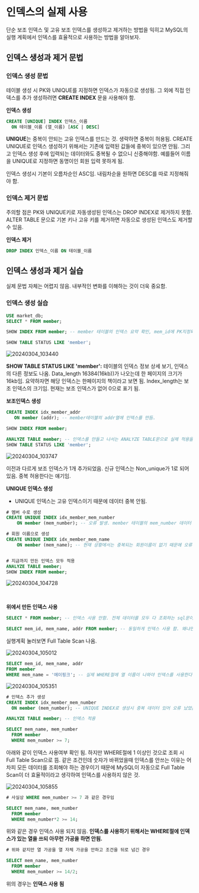 # 인덱스의 실제 사용
단순 보조 인덱스 및 고유 보조 인덱스를 생성하고 제거하는 방법을 익히고 MySQL의 실행 계획에서 인덱스를 효율적으로 사용하는 방법을 알아보자.


## 인덱스 생성과 제거 문법

### 인덱스 생성 문법
테이블 생성 시 PK와 UNIQUE를 지정하면 인덱스가 자동으로 생성됨. 그 외에 직접 인덱스를 추가 생성하려면 **CREATE INDEX** 문을 사용해야 함.


**인덱스 생성**
```sql
CREATE [UNIQUE] INDEX 인덱스_이름
  ON 테이블_이름 (열_이름) [ASC | DESC]
```
**UNIQUE**는 중복이 안되는 고유 인덱스를 만드는 것. 생략하면 중복이 허용됨. CREATE UNIQUE로 인덱스 생성하기 위해서는 기존에 입력된 값들에 중복이 있으면 안됨. 그리고 인덱스 생성 후에 입력되는 데이터와도 중복될 수 없으니 신중해야함. 예를들어 이름을 UNIQUE로 지정하면 동명이인 회원 입력 못하게 됨.

인덱스 생성시 기본이 오름차순인 ASC임. 내림차순을 원하면 DESC를 따로 지정해줘야 함.


### 인덱스 제거 문법
주의할 점은 PK와 UNIQUE키로 자동생성된 인덱스는 DROP INDEX로 제거하지 못함. ALTER TABLE 문으로 기본 키나 고유 키를 제거하면 자동으로 생성된 인덱스도 제거할 수 있음.

**인덱스 제거**
```sql
DROP INDEX 인덱스_이름 ON 테이블_이름
```



## 인덱스 생성과 제거 실습
실제 문법 자체는 어렵지 않음. 내부적인 변화를 이해하는 것이 더욱 중요함.

### 인덱스 생성 실습


```sql
USE market_db;
SELECT * FROM member;

SHOW INDEX FROM member; -- member 테이블의 인덱스 요약 확인, mem_id에 PK지정되어 있는 것 확인

SHOW TABLE STATUS LIKE 'member'; 
```

![20240304_103440](https://github.com/junhosong0/MySQL/assets/117610783/51c435b8-1d68-4d00-a5e1-240916ec28d1)

**SHOW TABLE STATUS LIKE 'member':** 테이블의 인덱스 정보 상세 보기, 인덱스의 다른 정보도 나옴. Data_length 16384(16kb))가 나오는데 한 페이지의 크기가 16kb임. 요약하자면 해당 인덱스는 한페이지의 책이라고 보면 됨. Index_length는 보조 인덱스의 크기임. 현재는 보조 인덱스가 없어 0으로 표기 됨.



**보조인덱스 생성**

```sql
CREATE INDEX idx_member_addr 
   ON member (addr); -- member테이블의 addr열에 인덱스를 만듬.

SHOW INDEX FROM member;

ANALYZE TABLE member; -- 인덱스를 만들고 나서는 ANALYZE TABLE문으로 실제 적용을 시켜줘야 함. 그렇지 않으면 적용 안됨.
SHOW TABLE STATUS LIKE 'member';
```
![20240304_103747](https://github.com/junhosong0/MySQL/assets/117610783/69fe4085-e627-4902-b4db-26ab4be91c95)

이전과 다르게 보조 인덱스가 1개 추가되었음. 신규 인덱스는 Non_unique가 1로 되어있음. 중복 허용한다는 얘기임.



**UNIQUE 인덱스 생성**
- UNIQUE 인덱스는 고유 인덱스이기 때문에 데이터 중복 안됨.


```sql
# 멤버 수로 생성
CREATE UNIQUE INDEX idx_member_mem_number
    ON member (mem_number); -- 오류 발생. member 테이블의 mem_number 데이터 중 중복되는 경우가 있기 때문.

# 회원 이름으로 생성
CREATE UNIQUE INDEX idx_member_mem_name
    ON member (mem_name); -- 현재 상황에서는 중복되는 회원이름이 없기 때문에 오류는 발생하지 않지만 향후 데이터 추가 시 중복되는 데이터가 있을 확률이 높때문에 상당히 위험함.


# 지금까지 만든 인덱스 모두 적용
ANALYZE TABLE member;
SHOW INDEX FROM member;
```

![20240304_104728](https://github.com/junhosong0/MySQL/assets/117610783/24af2ce5-b127-4702-aab2-83af35b1a1d5)


<br/>


**위에서 만든 인덱스 사용**

```sql
SELECT * FROM member; -- 인덱스 사용 안함. 전체 데이터를 모두 다 조회하는 sql문이기 때문.

SELECT mem_id, mem_name, addr FROM member; -- 동일하게 인덱스 사용 함. 왜냐면 열 전체를 조회하기 때문. 인덱스 사용은 WHERE절에서 진행 됨.
```
실행계획 눌러보면 Full Table Scan 나옴.

![20240304_105012](https://github.com/junhosong0/MySQL/assets/117610783/57862986-d1ec-407e-99d7-df92e660a1bb)



```sql
SELECT mem_id, mem_name, addr
FROM member
WHERE mem_name = '에이핑크'; -- 실제 WHERE절에 열 이름이 나와야 인덱스를 사용한다.
```
![20240304_105351](https://github.com/junhosong0/MySQL/assets/117610783/89b75055-86cf-4d5c-90c2-9c877c2d05a5)


```sql
# 인덱스 추가 생성
CREATE INDEX idx_member_mem_number
  ON member (mem_number); -- UNIQUE INDEX로 생성시 중복 데이터 있어 오류 났었음. 그냥 INDEX는 중복허용 가능하기 때문에 오류 안뜸.

ANALYZE TABLE member; -- 인덱스 적용

SELECT mem_name, mem_number
  FROM member
  WHERE mem_number >= 7;
```
아래와 같이 인덱스 사용여부 확인 됨. 하지만 WHERE절에 1 이상인 것으로 조회 시 Full Table Scan으로 뜸. 같은 조건인데 숫자가 바뀌었을때 인덱스를 안쓰는 이유는 어차피 모든 데이터를 조회해야 하는 경우이기 때문에 MySQL이 자동으로 Full Table Scan이 더 효율적이라고 생각하여 인덱스를 사용하지 않은 것.

![20240304_105855](https://github.com/junhosong0/MySQL/assets/117610783/9a49e4ee-c851-435b-bab9-e221ca4d7c65)




```sql
# 사실상 WHERE mem_number >= 7 과 같은 경우임

SELECT mem_name, mem_number
  FROM member
  WHERE mem_number*2 >= 14;
```
위와 같은 경우 인덱스 사용 되지 않음. **인덱스를 사용하기 위해서는 WHERE절에 인덱스가 있는 열을 쓰되 아무런 가공을 하면 안됨.**



```sql
# 위와 같지만 열 가공을 열 자체 가공을 안하고 조건을 뒤로 넘긴 경우

SELECT mem_name, mem_number
  FROM member
  WHERE mem_number >= 14/2;
```
위의 경우는 **인덱스 사용 됨**
